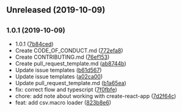 ## Unreleased (2019-10-09)




## <small>1.0.1 (2019-10-09)</small>

* 1.0.1 ([7b84ced](https://github.com/iamandrewluca/csv.macro/commit/7b84ced))
* Create CODE_OF_CONDUCT.md ([772efa8](https://github.com/iamandrewluca/csv.macro/commit/772efa8))
* Create CONTRIBUTING.md ([76ef153](https://github.com/iamandrewluca/csv.macro/commit/76ef153))
* Create pull_request_template.md ([ab8744b](https://github.com/iamandrewluca/csv.macro/commit/ab8744b))
* Update issue templates ([b61d567](https://github.com/iamandrewluca/csv.macro/commit/b61d567))
* Update issue templates ([a02ca00](https://github.com/iamandrewluca/csv.macro/commit/a02ca00))
* Update pull_request_template.md ([b1a65ea](https://github.com/iamandrewluca/csv.macro/commit/b1a65ea))
* fix: correct flow and typescript ([7f0fbfe](https://github.com/iamandrewluca/csv.macro/commit/7f0fbfe))
* chore: add note about working with create-react-app ([7d2f64c](https://github.com/iamandrewluca/csv.macro/commit/7d2f64c))
* feat: add csv.macro loader ([823b8e6](https://github.com/iamandrewluca/csv.macro/commit/823b8e6))



